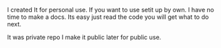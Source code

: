 I created It for personal use. If you want to use setit up by own. 
I have no time to make a docs. Its easy just read the code you will get what to do next.

It was private repo I make it public later for public use.
